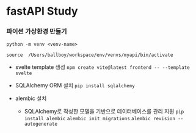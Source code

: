 # fastAPI Study
### 파이썬 가상환경 만들기
`python -m venv <venv-name>`

`source  /Users/ballboy/workspace/env/venvs/myapi/bin/activate`

- svelte template 생성
`npm create vite@latest frontend -- --template svelte`

- SQLAlchemy ORM 설치
`pip install sqlalchemy`

- alembic 설치
    - SQLAlchemy로 작성한 모델을 기반으로 데이터베이스를 관리 지원
`pip install alembic`
`alembic init migrations`
`alembic revision --autogenerate`